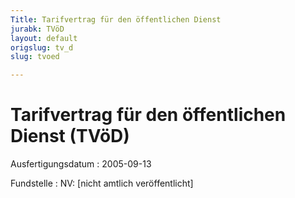 ```yaml
---
Title: Tarifvertrag für den öffentlichen Dienst
jurabk: TVöD
layout: default
origslug: tv_d
slug: tvoed

---
```


# Tarifvertrag für den öffentlichen Dienst (TVöD)

Ausfertigungsdatum
:   2005-09-13

Fundstelle
:   NV: [nicht amtlich veröffentlicht]


